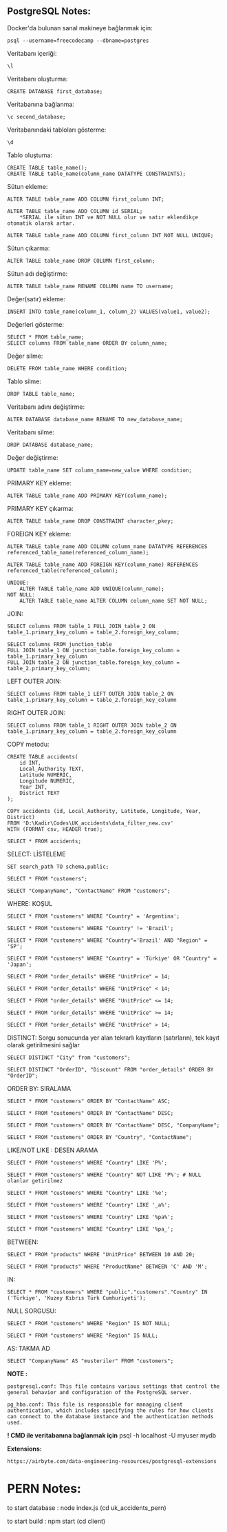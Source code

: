 PostgreSQL Notes:
-----------------------------------------------------
Docker'da bulunan sanal makineye bağlanmak için:

	psql --username=freecodecamp --dbname=postgres
	
Veritabanı içeriği:

	\l
	
Veritabanı oluşturma:
	
	CREATE DATABASE first_database;
	
Veritabanına bağlanma:
	
	\c second_database;
	
Veritabanındaki tabloları gösterme:

	\d
	
Tablo oluştuma:

	CREATE TABLE table_name();
	CREATE TABLE table_name(column_name DATATYPE CONSTRAINTS);
	
Sütun ekleme:
	
	ALTER TABLE table_name ADD COLUMN first_column INT;
	
	ALTER TABLE table_name ADD COLUMN id SERIAL;
		*SERIAL ile sütun INT ve NOT NULL olur ve satır eklendikçe otomatik olarak artar. 

	ALTER TABLE table_name ADD COLUMN first_column INT NOT NULL UNIQUE;

Sütun çıkarma:

	ALTER TABLE table_name DROP COLUMN first_column;
	
Sütun adı değiştirme:

	ALTER TABLE table_name RENAME COLUMN name TO username;
	
Değer(satır) ekleme:

	INSERT INTO table_name(column_1, column_2) VALUES(value1, value2);
	
Değerleri gösterme:

	SELECT * FROM table_name;
	SELECT columns FROM table_name ORDER BY column_name;
	
Değer silme:
	
	DELETE FROM table_name WHERE condition;
	
Tablo silme:

	DROP TABLE table_name;
	
Veritabanı adını değiştirme:

	ALTER DATABASE database_name RENAME TO new_database_name;
	
Veritabanı silme:

	DROP DATABASE database_name;
	
Değer değiştirme:

	UPDATE table_name SET column_name=new_value WHERE condition;
	
PRIMARY KEY ekleme:
	
	ALTER TABLE table_name ADD PRIMARY KEY(column_name);
	
PRIMARY KEY çıkarma:

	ALTER TABLE table_name DROP CONSTRAINT character_pkey;
	
FOREIGN KEY ekleme:

	ALTER TABLE table_name ADD COLUMN column_name DATATYPE REFERENCES referenced_table_name(referenced_column_name);
	
	ALTER TABLE table_name ADD FOREIGN KEY(column_name) REFERENCES referenced_table(referenced_column);
	
	UNIQUE:
		ALTER TABLE table_name ADD UNIQUE(column_name);
	NOT NULL:
		ALTER TABLE table_name ALTER COLUMN column_name SET NOT NULL;
	
JOIN:

	SELECT columns FROM table_1 FULL JOIN table_2 ON table_1.primary_key_column = table_2.foreign_key_column;
	
	SELECT columns FROM junction_table
	FULL JOIN table_1 ON junction_table.foreign_key_column = table_1.primary_key_column
	FULL JOIN table_2 ON junction_table.foreign_key_column = table_2.primary_key_column;

LEFT OUTER JOIN:

	SELECT columns FROM table_1 LEFT OUTER JOIN table_2 ON table_1.primary_key_column = table_2.foreign_key_column
	
RIGHT OUTER JOIN:

	SELECT columns FROM table_1 RIGHT OUTER JOIN table_2 ON table_1.primary_key_column = table_2.foreign_key_column
	
COPY metodu:

	CREATE TABLE accidents(
		id INT,
		Local_Authority TEXT,
		Latitude NUMERIC,
		Longitude NUMERIC,
		Year INT,
		District TEXT
	);

	COPY accidents (id, Local_Authority, Latitude, Longitude, Year, District)
	FROM 'D:\Kadir\Codes\UK_accidents\data_filter_new.csv'
	WITH (FORMAT csv, HEADER true);

	SELECT * FROM accidents;

SELECT: LİSTELEME

	SET search_path TO schema,public;

	SELECT * FROM "customers";

	SELECT "CompanyName", "ContactName" FROM "customers";

WHERE: KOŞUL

	SELECT * FROM "customers" WHERE "Country" = 'Argentina';

	SELECT * FROM "customers" WHERE "Country" != 'Brazil';

	SELECT * FROM "customers" WHERE "Country"='Brazil' AND "Region" = 'SP';

	SELECT * FROM "customers" WHERE "Country" = 'Türkiye' OR "Country" = 'Japan';

	SELECT * FROM "order_details" WHERE "UnitPrice" = 14;

	SELECT * FROM "order_details" WHERE "UnitPrice" < 14;

	SELECT * FROM "order_details" WHERE "UnitPrice" <= 14;

	SELECT * FROM "order_details" WHERE "UnitPrice" >= 14;

	SELECT * FROM "order_details" WHERE "UnitPrice" > 14;

DISTINCT: Sorgu sonucunda yer alan tekrarlı kayıtların (satırların), tek kayıt olarak getirilmesini sağlar

	SELECT DISTINCT "City" from "customers";

	SELECT DISTINCT "OrderID", "Discount" FROM "order_details" ORDER BY "OrderID";

ORDER BY: SIRALAMA

	SELECT * FROM "customers" ORDER BY "ContactName" ASC;

	SELECT * FROM "customers" ORDER BY "ContactName" DESC;

	SELECT * FROM "customers" ORDER BY "ContactName" DESC, "CompanyName";

	SELECT * FROM "customers" ORDER BY "Country", "ContactName";

LIKE/NOT LIKE : DESEN ARAMA

	SELECT * FROM "customers" WHERE "Country" LIKE 'P%';

	SELECT * FROM "customers" WHERE "Country" NOT LIKE 'P%'; # NULL olanlar getirilmez

	SELECT * FROM "customers" WHERE "Country" LIKE '%e';

	SELECT * FROM "customers" WHERE "Country" LIKE '_a%';

	SELECT * FROM "customers" WHERE "Country" LIKE '%pa%';

	SELECT * FROM "customers" WHERE "Country" LIKE '%pa_';

BETWEEN:

	SELECT * FROM "products" WHERE "UnitPrice" BETWEEN 10 AND 20;

	SELECT * FROM "products" WHERE "ProductName" BETWEEN 'C' AND 'M';

IN:

	SELECT * FROM "customers" WHERE "public"."customers"."Country" IN ('Türkiye', 'Kuzey Kıbrıs Türk Cumhuriyeti');

NULL SORGUSU:

	SELECT * FROM "customers" WHERE "Region" IS NOT NULL;

	SELECT * FROM "customers" WHERE "Region" IS NULL;

AS: TAKMA AD

	SELECT "CompanyName" AS "musteriler" FROM "customers";

**NOTE :**

	postgresql.conf: This file contains various settings that control the general behavior and configuration of the PostgreSQL server.

	pg_hba.conf: This file is responsible for managing client authentication, which includes specifying the rules for how clients can connect to the database instance and the authentication methods used.

**! CMD ile veritabanına bağlanmak için** psql -h localhost -U myuser mydb

**Extensions:**

	https://airbyte.com/data-engineering-resources/postgresql-extensions

# PERN Notes:

to start database : node index.js (cd uk_accidents_pern)

to start build : npm start (cd client)
